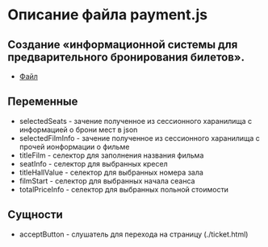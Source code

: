 # Описание файла payment.js

## Создание «информационной системы для предварительного бронирования билетов».

- [Файл](./js/payment.js)

## Переменные

- selectedSeats - зачение полученное из сессионного харанилища с информацией о брони мест в  json
- selectedFilmInfo - зачение полученное из сессионного харанилища с прочей ионформации о фильме 
- titleFilm - селектор для заполнения названия фильма
- seatInfo - селектор для выбранных кресел
- titleHallValue - селектор для выбранных номера зала
- filmStart - селектор для выбранных начала сеанса
- totalPriceInfo - селектор для выбранных польной стоимости


## Сущности

- acceptButton - слушатель для перехода на страницу (./ticket.html)


